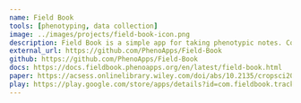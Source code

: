 ```yaml
---
name: Field Book
tools: [phenotyping, data collection]
image: ../images/projects/field-book-icon.png
description: Field Book is a simple app for taking phenotypic notes. Collecting data in the field has traditionally been a laborious process requiring writing notes by hand followed by transcription. Field Book was created to replace paper field books and to enable increased collection speed with greater data integrity.
external_url: https://github.com/PhenoApps/Field-Book
github: https://github.com/PhenoApps/Field-Book
docs: https://docs.fieldbook.phenoapps.org/en/latest/field-book.html
paper: https://acsess.onlinelibrary.wiley.com/doi/abs/10.2135/cropsci2013.08.0579
play: https://play.google.com/store/apps/details?id=com.fieldbook.tracker
---
```


